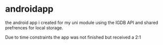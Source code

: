 # androidapp
the android app i created for my uni module using the IGDB API and shared prefrences for local storage.

Due to time constraints the app was not finished but received a 2:1  
